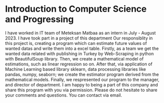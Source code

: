 # Introduction to Computer Science and Progressing
I have worked in IT team of Meteksan Matbaa as an intern in July - August 2023.
I have took part in a project of this department 
Our responsiblity in this project is, creating a program which can estimate future values of wanted datas and write them into a excel table.
Firstly, as a team we get the wanted data related with publishing in Turkey by Web-Scraping in python with BeautifulSoup library.
Then, we create a mathematical model of estimations, such as linear regression so on.
After that, via application of Machine Learning based library sklearn, data processing libraries like pandas, numpy, seaborn; we create the estimator program derived from the mathematical models.
Finally, we respresented our program to the manager, and director of department.
I am happy to being a part of this company and share this program with you via permission.
Please do not hesitate to share your comments and questions.
You can contact via email.
